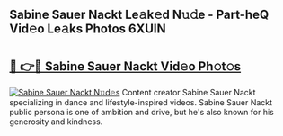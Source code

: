 ## Sabine Sauer Nackt Le𝚊k𝚎d N𝚞𝚍e - Part-heQ Vid𝚎o Le𝚊ks Photos 6XUIN

# <h2><a href="http://fb74lfe.evod.top/?m=Sabine+Sauer+Nackt">🔗 👉🔴 Sabine Sauer Nackt Vid𝚎o Ph𝚘t𝚘s</a></h2>

[![Sabine Sauer Nackt N𝚞d𝚎s](https://i.imgur.com/8V9OHl7.gif)](http://fb74lfe.evod.top/?m=Sabine+Sauer+Nackt)
Content creator Sabine Sauer Nackt specializing in dance and lifestyle-inspired videos. Sabine Sauer Nackt public persona is one of ambition and drive, but he's also known for his generosity and kindness. 
